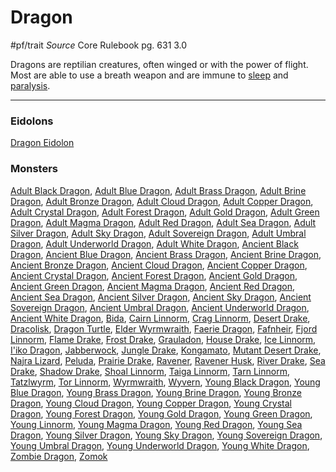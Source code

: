 # Dragon
#pf/trait 
*Source* Core Rulebook pg. 631 3.0

Dragons are reptilian creatures, often winged or with the power of flight. Most are able to use a breath weapon and are immune to [sleep](1%20TTRPG/PF2e%20Wiki/Traits/Sleep) and [paralysis](../Conditions/Paralyzed.md).

---

### Eidolons
[Dragon Eidolon](../Bestiary/Companions/Eidolons/Dragon%20Eidolon.md)

### Monsters
[Adult Black Dragon](Adult%20Black%20Dragon), [Adult Blue Dragon](Adult%20Blue%20Dragon), [Adult Brass Dragon](Adult%20Brass%20Dragon), [Adult Brine Dragon](Adult%20Brine%20Dragon), [Adult Bronze Dragon](Adult%20Bronze%20Dragon), [Adult Cloud Dragon](Adult%20Cloud%20Dragon), [Adult Copper Dragon](Adult%20Copper%20Dragon), [Adult Crystal Dragon](Adult%20Crystal%20Dragon), [Adult Forest Dragon](Adult%20Forest%20Dragon), [Adult Gold Dragon](Adult%20Gold%20Dragon), [Adult Green Dragon](Adult%20Green%20Dragon), [Adult Magma Dragon](Adult%20Magma%20Dragon), [Adult Red Dragon](Adult%20Red%20Dragon), [Adult Sea Dragon](Adult%20Sea%20Dragon), [Adult Silver Dragon](Adult%20Silver%20Dragon), [Adult Sky Dragon](Adult%20Sky%20Dragon), [Adult Sovereign Dragon](Adult%20Sovereign%20Dragon), [Adult Umbral Dragon](Adult%20Umbral%20Dragon), [Adult Underworld Dragon](Adult%20Underworld%20Dragon), [Adult White Dragon](Adult%20White%20Dragon), [Ancient Black Dragon](Ancient%20Black%20Dragon), [Ancient Blue Dragon](Ancient%20Blue%20Dragon), [Ancient Brass Dragon](Ancient%20Brass%20Dragon), [Ancient Brine Dragon](Ancient%20Brine%20Dragon), [Ancient Bronze Dragon](Ancient%20Bronze%20Dragon), [Ancient Cloud Dragon](Ancient%20Cloud%20Dragon), [Ancient Copper Dragon](Ancient%20Copper%20Dragon), [Ancient Crystal Dragon](Ancient%20Crystal%20Dragon), [Ancient Forest Dragon](Ancient%20Forest%20Dragon), [Ancient Gold Dragon](Ancient%20Gold%20Dragon), [Ancient Green Dragon](Ancient%20Green%20Dragon), [Ancient Magma Dragon](Ancient%20Magma%20Dragon), [Ancient Red Dragon](Ancient%20Red%20Dragon), [Ancient Sea Dragon](Ancient%20Sea%20Dragon), [Ancient Silver Dragon](Ancient%20Silver%20Dragon), [Ancient Sky Dragon](Ancient%20Sky%20Dragon), [Ancient Sovereign Dragon](Ancient%20Sovereign%20Dragon), [Ancient Umbral Dragon](Ancient%20Umbral%20Dragon), [Ancient Underworld Dragon](Ancient%20Underworld%20Dragon), [Ancient White Dragon](Ancient%20White%20Dragon), [Bida](Bida), [Cairn Linnorm](Cairn%20Linnorm), [Crag Linnorm](Crag%20Linnorm), [Desert Drake](Desert%20Drake), [Dracolisk](Dracolisk), [Dragon Turtle](Dragon%20Turtle), [Elder Wyrmwraith](Elder%20Wyrmwraith), [Faerie Dragon](Faerie%20Dragon), [Fafnheir](Fafnheir), [Fjord Linnorm](Fjord%20Linnorm), [Flame Drake](Flame%20Drake), [Frost Drake](Frost%20Drake), [Grauladon](Grauladon), [House Drake](House%20Drake), [Ice Linnorm](Ice%20Linnorm), [I'iko Dragon](I'iko%20Dragon), [Jabberwock](Jabberwock), [Jungle Drake](Jungle%20Drake), [Kongamato](Kongamato), [Mutant Desert Drake](Mutant%20Desert%20Drake), [Najra Lizard](Najra%20Lizard), [Peluda](Peluda), [Prairie Drake](Prairie%20Drake), [Ravener](Ravener), [Ravener Husk](Ravener%20Husk), [River Drake](River%20Drake), [Sea Drake](Sea%20Drake), [Shadow Drake](Shadow%20Drake), [Shoal Linnorm](Shoal%20Linnorm), [Taiga Linnorm](Taiga%20Linnorm), [Tarn Linnorm](Tarn%20Linnorm), [Tatzlwyrm](Tatzlwyrm), [Tor Linnorm](Tor%20Linnorm), [Wyrmwraith](Wyrmwraith), [Wyvern](Wyvern), [Young Black Dragon](Young%20Black%20Dragon), [Young Blue Dragon](Young%20Blue%20Dragon), [Young Brass Dragon](Young%20Brass%20Dragon), [Young Brine Dragon](Young%20Brine%20Dragon), [Young Bronze Dragon](Young%20Bronze%20Dragon), [Young Cloud Dragon](Young%20Cloud%20Dragon), [Young Copper Dragon](Young%20Copper%20Dragon), [Young Crystal Dragon](Young%20Crystal%20Dragon), [Young Forest Dragon](Young%20Forest%20Dragon), [Young Gold Dragon](Young%20Gold%20Dragon), [Young Green Dragon](Young%20Green%20Dragon), [Young Linnorm](Young%20Linnorm), [Young Magma Dragon](Young%20Magma%20Dragon), [Young Red Dragon](Young%20Red%20Dragon), [Young Sea Dragon](Young%20Sea%20Dragon), [Young Silver Dragon](Young%20Silver%20Dragon), [Young Sky Dragon](Young%20Sky%20Dragon), [Young Sovereign Dragon](Young%20Sovereign%20Dragon), [Young Umbral Dragon](Young%20Umbral%20Dragon), [Young Underworld Dragon](Young%20Underworld%20Dragon), [Young White Dragon](Young%20White%20Dragon), [Zombie Dragon](Zombie%20Dragon), [Zomok](Zomok)